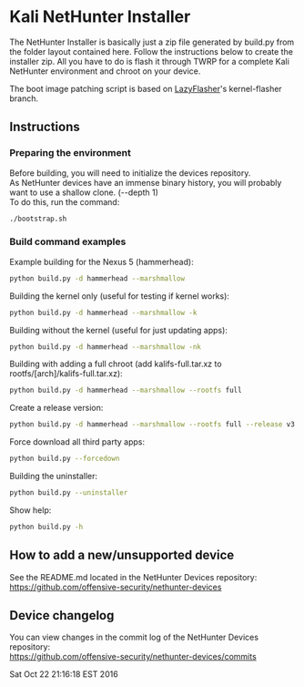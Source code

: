 # Kali NetHunter Installer

The NetHunter Installer is basically just a zip file generated by build.py from the folder layout contained here.
Follow the instructions below to create the installer zip.
All you have to do is flash it through TWRP for a complete Kali NetHunter environment and chroot on your device.

The boot image patching script is based on [LazyFlasher](https://github.com/jcadduono/lazyflasher)'s kernel-flasher branch.

## Instructions

### Preparing the environment

Before building, you will need to initialize the devices repository.  
As NetHunter devices have an immense binary history, you will probably want to use a shallow clone. (--depth 1)  
To do this, run the command:
```sh
./bootstrap.sh
```

### Build command examples

Example building for the Nexus 5 (hammerhead):
```sh
python build.py -d hammerhead --marshmallow
```
Building the kernel only (useful for testing if kernel works):
```sh
python build.py -d hammerhead --marshmallow -k
```
Building without the kernel (useful for just updating apps):
```sh
python build.py -d hammerhead --marshmallow -nk
```
Building with adding a full chroot (add kalifs-full.tar.xz to rootfs/[arch]/kalifs-full.tar.xz):
```sh
python build.py -d hammerhead --marshmallow --rootfs full
```
Create a release version:
```sh
python build.py -d hammerhead --marshmallow --rootfs full --release v3.0
```
Force download all third party apps:
```sh
python build.py --forcedown
```
Building the uninstaller:
```sh
python build.py --uninstaller
```
Show help:
```bash
python build.py -h
```

## How to add a new/unsupported device

See the README.md located in the NetHunter Devices repository:  
https://github.com/offensive-security/nethunter-devices

## Device changelog

You can view changes in the commit log of the NetHunter Devices repository:  
https://github.com/offensive-security/nethunter-devices/commits

Sat Oct 22 21:16:18 EST 2016

